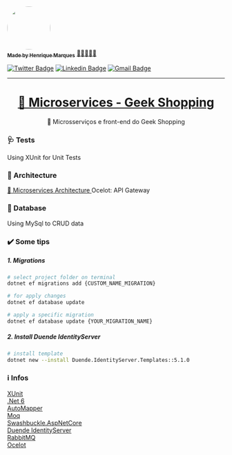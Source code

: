 <a href="https://www.linkedin.com/in/henri-marques/">
 <img style="border-radius: 50%;" src="https://avatars.githubusercontent.com/u/37425086?v=4" width="100px;" alt=""/>
 <br />
 <sub><b>Made by Henrique Marques</b></sub></a> <a href="https://www.linkedin.com/in/henri-marques/" title="Linkedin">🧑🏻‍💻👋🏽
 </a>

<br/>

[![Twitter Badge](https://img.shields.io/badge/-@Henrimarques18-1ca0f1?style=flat-square&labelColor=1ca0f1&logo=twitter&logoColor=white&link=https://twitter.com/Henrimarques18)](https://twitter.com/Henrimarques18) [![Linkedin Badge](https://img.shields.io/badge/-Henrique_Marques-blue?style=flat-square&logo=Linkedin&logoColor=white&link=https://www.linkedin.com/in/henri-marques/)](https://www.linkedin.com/in/henri-marques/)
[![Gmail Badge](https://img.shields.io/badge/-henmarques-c14438?style=flat-square&logo=Gmail&logoColor=white&link=mailto:henmarques2009@gmail.com)](mailto:henmarques2009@gmail.com)

---

<h1 align="center">
    <a href="https://learn.microsoft.com/en-us/dotnet/core/compatibility/6.0">🔗 Microservices - Geek Shopping</a>
</h1>
<p align="center">🚀 Microsserviços e front-end do Geek Shopping</p>

### 🩺 Tests

Using XUnit for Unit Tests

### 🏤 Architecture

<a href="https://learn.microsoft.com/en-us/azure/architecture/guide/architecture-styles/microservices">🔗 Microservices Architecture </a>
Ocelot: API Gateway

### 🎲 Database

Using MySql to CRUD data

### ✔️ Some tips

##### 1. Migrations

```bash
# select project folder on terminal
dotnet ef migrations add {CUSTOM_NAME_MIGRATION}

# for apply changes
dotnet ef database update

# apply a specific migration
dotnet ef database update {YOUR_MIGRATION_NAME}
```

##### 2. Install Duende IdentityServer

```bash
# install template
dotnet new --install Duende.IdentityServer.Templates::5.1.0
```

### ℹ️ Infos

[XUnit](https://learn.microsoft.com/pt-br/dotnet/core/testing/unit-testing-with-dotnet-test) <br/>
[.Net 6](https://learn.microsoft.com/en-us/dotnet/core/compatibility/6.0)<br/>
[AutoMapper](https://docs.automapper.org/en/stable/Getting-started.html)<br/>
[Moq](https://github.com/moq/moq4)<br/>
[Swashbuckle.AspNetCore](https://www.nuget.org/packages/Swashbuckle.AspNetCore)<br/>
[Duende IdentityServer](https://duendesoftware.com/products/identityserver)<br/>
[RabbitMQ](https://www.rabbitmq.com/)<br/>
[Ocelot](https://ocelot.readthedocs.io/en/latest/index.html)

